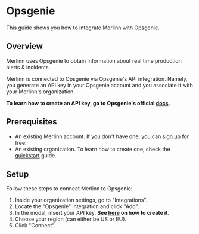 # Opsgenie

This guide shows you how to integrate Merlinn with Opsgenie.

## Overview

Merlinn uses Opsgenie to obtain information about real time production alerts & incidents.

Merlinn is connected to Opsgenie via Opsgenie's API integration. Namely, you generate an API key
in your Opsgenie account and you associate it with your Merlinn's organization.

**To learn how to create an API key, go to Opsgenie's official [docs](https://support.atlassian.com/opsgenie/docs/create-a-default-api-integration/).**

## Prerequisites

- An existing Merlinn account. If you don't have one, you can [sign up](https://app.merlinn.co/) for free.
- An existing organization. To learn how to create one, check the [quickstart](../02-Quickstart.md) guide.

## Setup

Follow these steps to connect Merlinn to Opsgenie:

1. Inside your organization settings, go to "Integrations".
2. Locate the "Opsgenie" integration and click "Add".
3. In the modal, insert your API key. **See [here](https://support.atlassian.com/opsgenie/docs/create-a-default-api-integration/) on how to create it.**
4. Choose your region (can either be US or EU).
5. Click "Connect".
